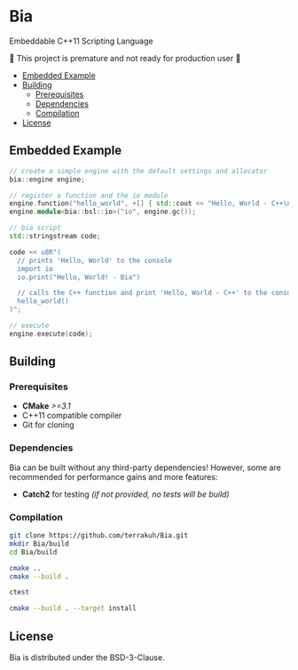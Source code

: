 # Bia

Embeddable C++11 Scripting Language

:construction: This project is premature and not ready for production user :construction:

- [Embedded Example](#embedded-example)
- [Building](#building)
	- [Prerequisites](#prerequisites)
	- [Dependencies](#dependencies)
	- [Compilation](#compilation)
- [License](#license)

## Embedded Example

``` cpp
// create a simple engine with the default settings and allocator
bia::engine engine;

// register a function and the io module
engine.function("hello_world", +[] { std::cout << "Hello, World - C++\n"; });
engine.module<bia::bsl::io>("io", engine.gc());

// bia script
std::stringstream code;

code << u8R"(
  // prints 'Hello, World' to the console
  import io
  io.print("Hello, World! - Bia")

  // calls the C++ function and print 'Hello, World - C++' to the console
  hello_world()
)";

// execute
engine.execute(code);
```

## Building

### Prerequisites

- **CMake** *>=3.1*
- C++11 compatible compiler
- Git for cloning

### Dependencies

Bia can be built without any third-party dependencies! However, some are recommended for performance gains and more features:

- **Catch2** for testing *(if not provided, no tests will be build)*

### Compilation

```sh
git clone https://github.com/terrakuh/Bia.git
mkdir Bia/build
cd Bia/build

cmake ..
cmake --build .

ctest

cmake --build . --target install
```

## License

Bia is distributed under the BSD-3-Clause.
